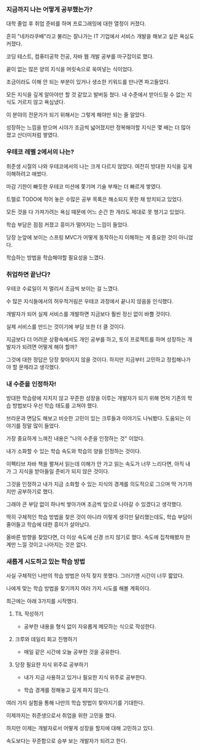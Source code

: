 ### 지금까지 나는 어떻게 공부했는가?

대학 졸업 후 취업 준비를 하며 프로그래밍에 대한 열정이 커졌다.

흔히 "네카라쿠배"라고 불리는 잘나가는 IT 기업에서 서비스 개발을 해보고 싶은 욕심도 커졌다.

코딩 테스트, 컴퓨터공학 전공, 자바 웹 개발 공부를 마구잡이로 했다.

끝이 없는 많은 양의 지식을 머릿속으로 욱여넣는 식이었다. 

조금이라도 이해 안 되는 부분이 있거나 생소한 키워드를 만나면 파고들었다. 

모든 지식을 깊게 알아야만 할 것 같았고 발버둥 쳤다. 내 수준에서 받아드릴 수 없는 지식도 거르지 않고 욕심냈다.

이 분야의 전문가가 되기 위해서는 그렇게 해야만 되는 줄 알았다.

성장하는 느낌을 받으며 시야가 조금씩 넓어졌지만 정복해야할 지식은 몇 배는 더 많아졌고 산더미처럼 쌓였다.



### 우테코 레벨 2에서의 나는? 

취준생 시절의 나와 우테코에서의 나는 크게 다르지 않았다. 여전히 방대한 지식을 깊게 이해하려고 애썼다.

마감 기한이 빠듯한 우테코 미션에 쫓기며 기술 부채는 더 빠르게 쌓였다.

트렐로 TODO에 적어 놓은 수많은 공부 목록은 해소되지 못한 채 방치되고 있었다. 

모든 것을 다 가져가려는 욕심 때문에 어느 순간 한 개라도 제대로 못 챙기고 있었다.

학습 부담은 점점 커졌고 흥미가 떨어지는 느낌이 들었다.

당장 눈앞에 보이는 스프링 MVC가 어떻게 동작하는지 이해하는 게 중요한 것이 아니었다.

학습하는 방법을 학습해야할 필요성을 느꼈다.



### 취업하면 끝난다?

우테코 수료일이 저 멀리서 조금씩 보이는 걸 느꼈다.

수 많은 지식들에서의 허우적거림은 우테코 과정에서 끝나지 않음을 인식했다.

개발자가 되어 실제 서비스를 개발하면 지금보다 훨씬 정신 없이 바쁠 것이다.

실제 서비스를 만드는 것이기에 부담 또한 더 클 것이다.

지금보다 더 어려운 상황속에서도 개인 공부를 하고, 토이 프로젝트를 하며 성장하는 개발자가 되려면 어떻게 해야 할까?

그것에 대한 정답은 당장 찾아지지 않을 것이다. 하지만 지금부터 고민하고 정립해나가야 할 문제라고 생각했다.



### 내 수준을 인정하자!

방대한 학습량에 지치지 않고 꾸준한 성장을 이루는 개발자가 되기 위해 먼저 기존의 학습 방법보다 우선 학습 태도를 고쳐야 했다.

브라운과 면담도 해보고 비슷한 고민이 있는 크루들과 이야기도 나눠봤다. 도움되는 이야기를 정말 많이 들었다.

가장 중요하게 느껴진 내용은 "나의 수준을 인정하는 것" 이었다.

내가 소화할 수 있는 학습 속도와 학습의 양을 인정하는 것이다. 

이펙티브 자바 책을 펼쳐서 읽는데 이해가 안 가고 읽는 속도가 너무 느리다면, 아직 내가 그 지식을 받아들일 준비가 되지 않은 것이다.

그것을 인정하고 내가 지금 소화할 수 있는 지식의 경계를 의도적으로 그으며 딱 거기까지만 공부하기로 했다. 

그래야 큰 부담 없이 하나씩 쌓아가며 조금씩 앞으로 나아갈 수 있겠다고 생각했다.

딱히 구체적인 학습 방법을 찾은 것이 아니라 이렇게 생각만 달리했는데도, 학습 부담이 줄어들고 학습에 대한 흥미가 살아났다.

올바른 방향을 찾았다면, 더 이상 속도에 신경 쓰지 않기로 했다. 속도에 집착해봤자 한계만 느낄 것이고 나아지는 것은 없다.



### 새롭게 시도하고 있는 학습 방법

사실 구체적인 나만의 학습 방법은 아직 찾지 못했다. 그러기엔 시간이 너무 짧았다.

나에게 맞는 학습 방법을 찾기까지 여러 가지 시도를 해볼 계획이다.

최근에는 아래 3가지를 시작했다.



1. TIL 작성하기
   - 공부한 내용을 형식 없이 자유롭게 메모하는 식으로 작성한다.
2. 크루와 데일리 회고 진행하기
   - 매일 같은 시간에 오늘 공부한 것을 공유한다. 

3. 당장 필요한 지식 위주로 공부하기 

   - 내가 지금 사용하고 있거나 필요한 지식 위주로 공부한다.

   - 학습 경계를 정해놓고 깊게 파지 않는다.

     

여러 가지 실험을 통해 나만의 학습 방법이 찾아지기를 기대한다. 

이제까지는 취준생으로서 취업을 위한 고민을 했다.

하지만 이제는 개발자로서 어떻게 성장을 할지에 대해 고민하고 있다. 

속도보다는 꾸준함으로 승부 보는 개발자가 되려고 한다.















 





